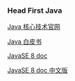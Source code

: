### Head First Java

[Java 核心技术官网](https://horstmann.com/corejava/)

[Java 白皮书](https://www.oracle.com/java/technologies/language-environment.html)

[JavaSE 8 doc](https://docs.oracle.com/javase/8/docs/api/)

[JavaSE 8 doc 中文版](https://www.apiref.com/java8/index.html)